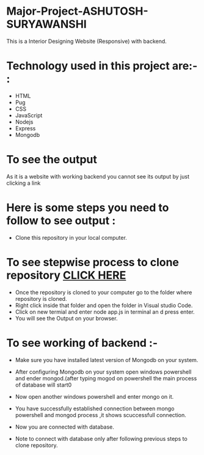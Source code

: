 # Major-Project-ASHUTOSH-SURYAWANSHI
This is a Interior Designing Website (Responsive) with backend.


# Technology used in this project are:- :

* HTML 
* Pug
* CSS
* JavaScript
* Nodejs
* Express
* Mongodb

# To see the output
As it is a website with working backend you cannot see its output by just clicking a link

# Here is some steps you need to follow to see output :
* Clone this repository in your local computer. 
# To see stepwise process to clone repository [CLICK HERE](https://docs.github.com/en/free-pro-team@latest/github/creating-cloning-and-archiving-repositories/cloning-a-repository)
* Once the repository is  cloned to your computer go to the folder where repository is cloned. 
* Right click inside that folder and open the folder in Visual studio Code.
* Click on new termial and enter node app.js in terminal an d press enter.
* You will see the Output on your browser.

# To see working of backend :-
* Make sure you have installed latest version of Mongodb on your system.
* After configuring Mongodb on your system open windows powershell and ender mongod.(after typing mogod on powershell the main process of database will start0
* Now open another windows powershell and enter mongo on it.
* You have successfully established connection between mongo powershell and mongod process ,it shows scuccessfull connection.
* Now you are  connected with database.

* Note to connect with database only after following previous steps to clone repository.





